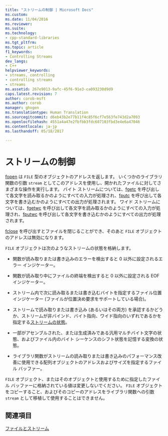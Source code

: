 ```yaml
---
title: "ストリームの制御 | Microsoft Docs"
ms.custom: 
ms.date: 11/04/2016
ms.reviewer: 
ms.suite: 
ms.technology:
- cpp-standard-libraries
ms.tgt_pltfrm: 
ms.topic: article
f1_keywords:
- Controlling Streams
dev_langs:
- C++
helpviewer_keywords:
- streams, controlling
- controlling streams
- streams
ms.assetid: 267e9013-9afc-45f6-91e3-ca093230d9d9
caps.latest.revision: 7
author: corob-msft
ms.author: corob
manager: ghogen
ms.translationtype: Human Translation
ms.sourcegitcommit: d6eb43b2e77b11f4c85f6cf7e563fe743d2a7093
ms.openlocfilehash: 4551a4a47e2fbfbb3fdc687103fbd3e4e6a47046
ms.contentlocale: ja-jp
ms.lasthandoff: 05/18/2017

---
```

# <a name="controlling-streams"></a>ストリームの制御
[fopen](../c-runtime-library/reference/fopen-wfopen.md) は `FILE` 型のオブジェクトのアドレスを返します。 いくつかのライブラリ関数の引数 `stream` としてこのアドレスを使用し、開かれたファイルに対してさまざまな操作を実行します。 バイト ストリームについては、[fgetc](../c-runtime-library/reference/fgetc-fgetwc.md) を呼び出して各文字を読み取るかのようにすべての入力が処理され、[fputc](../c-runtime-library/reference/fputc-fputwc.md) を呼び出して各文字を書き込むかのようにすべての出力が処理されます。 ワイド ストリームについては、[fgetwc](../c-runtime-library/reference/fgetc-fgetwc.md) を呼び出して各文字を読み取るかのようにすべての入力が処理され、[fputwc](../c-runtime-library/reference/fputc-fputwc.md) を呼び出して各文字を書き込むかのようにすべての出力が処理されます。  
  
 [fclose](../c-runtime-library/reference/fclose-fcloseall.md) を呼び出すとファイルを閉じることができ、そのあと `FILE` オブジェクトのアドレスは無効になります。  
  
 `FILE` オブジェクトは次のようなストリームの状態を格納します。  
  
-   関数が読み取りまたは書き込みのエラーを検出すると 0 以外に設定されるエラー インジケーター。  
  
-   関数が読み取り中にファイルの終端を検出すると 0 以外に設定される EOF インジケーター。  
  
-   ストリーム内で次に読み取るまたは書き込むバイトを指定するファイル位置インジケーター (ファイルが位置決め要求をサポートしている場合)。  
  
-   ストリームで読み取りまたは書き込み (あるいはその両方) を承認するかどうか、ストリームが非バインド、バイト指向、ワイド指向のいずれであるかを指定する[ストリームの状態](../c-runtime-library/stream-states.md)。  
  
-   一部がアセンブルされた、または生成済みである汎用マルチバイト文字の状態、およびファイル内のバイト シーケンスのシフト状態を記憶する変換の状態。  
  
-   ライブラリ関数がストリームの読み取りまたは書き込みのパフォーマンス改善に使用できる配列オブジェクトのアドレスおよびサイズを指定するファイル バッファー。  
  
 `FILE` オブジェクト、またはそのオブジェクトと使用するために指定したファイル バッファーに格納されている値は変更しないでください。 `FILE` オブジェクトをコピーすること、およびそのコピーのアドレスをライブラリ関数への引数 `stream` として移植して使用することはできません。  
  
## <a name="see-also"></a>関連項目  
 [ファイルとストリーム](../c-runtime-library/files-and-streams.md)
